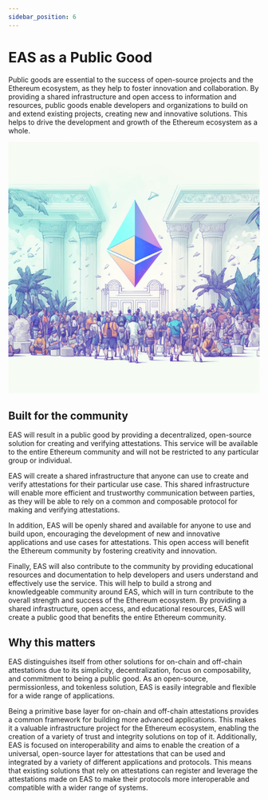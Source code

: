 ```yaml
---
sidebar_position: 6
---
```


# EAS as a Public Good
Public goods are essential to the success of open-source projects and the Ethereum ecosystem, as they help to foster innovation and collaboration. By providing a shared infrastructure and open access to information and resources, public goods enable developers and organizations to build on and extend existing projects, creating new and innovative solutions. This helps to drive the development and growth of the Ethereum ecosystem as a whole.

![Eth Public Good](./img/Ethereum-center-of-trust.png)



## Built for the community
EAS will result in a public good by providing a decentralized, open-source solution for creating and verifying attestations. This service will be available to the entire Ethereum community and will not be restricted to any particular group or individual.

EAS will create a shared infrastructure that anyone can use to create and verify attestations for their particular use case. This shared infrastructure will enable more efficient and trustworthy communication between parties, as they will be able to rely on a common and composable protocol for making and verifying attestations.

In addition, EAS will be openly shared and available for anyone to use and build upon, encouraging the development of new and innovative applications and use cases for attestations. This open access will benefit the Ethereum community by fostering creativity and innovation.

Finally, EAS will also contribute to the community by providing educational resources and documentation to help developers and users understand and effectively use the service. This will help to build a strong and knowledgeable community around EAS, which will in turn contribute to the overall strength and success of the Ethereum ecosystem. By providing a shared infrastructure, open access, and educational resources, EAS will create a public good that benefits the entire Ethereum community.


## Why this matters
EAS distinguishes itself from other solutions for on-chain and off-chain attestations due to its simplicity, decentralization, focus on composability, and commitment to being a public good. As an open-source, permissionless, and tokenless solution, EAS is easily integrable and flexible for a wide range of applications.

Being a primitive base layer for on-chain and off-chain attestations provides a common framework for building more advanced applications. This makes it a valuable infrastructure project for the Ethereum ecosystem, enabling the creation of a variety of trust and integrity solutions on top of it. Additionally, EAS is focused on interoperability and aims to enable the creation of a universal, open-source layer for attestations that can be used and integrated by a variety of different applications and protocols. This means that existing solutions that rely on attestations can register and leverage the attestations made on EAS to make their protocols more interoperable and compatible with a wider range of systems.
